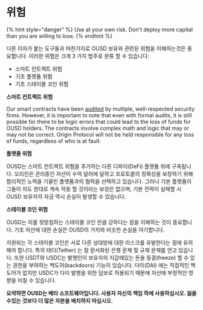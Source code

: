 # 위험

{% hint style="danger" %}
Use at your own risk. Don't deploy more capital than you are willing to lose.
{% endhint %}

다른 이자가 붙는 도구들과 마찬가지로 OUSD 보유와 관련된 위험을 이해하는것은 중요합니다. 이러한 위험은 크게 3 가지 범주로 분류 할 수 있습니다:

* 스마트 컨트랙트 위험
* 기초 플랫폼 위험
* 기초 스테이블 코인 위험

**스마트 컨트랙트 위험**

Our smart contracts have been [audited](audits.md) by multiple, well-respected security firms. However, it is important to note that even with formal audits, it is still possible for there to be logic errors that could lead to the loss of funds for OUSD holders. The contracts involve complex math and logic that may or may not be correct. Origin Protocol will not be held responsible for any loss of funds, regardless of who is at fault.

**플랫폼 위험**

OUSD는 스마트 컨트렉트 위험을 추가하는 다른 디파이(DeFi) 플랫폼 위에 구축됩니다. 오리진은 관리중인 자산이 수억 달러에 달하고 프로토콜의 정확성을 보장하기 위해 합리적인 노력을 기울인 플랫폼과의 협력을 선택하고 있습니다. 그러나 기본 플랫폼이 그들이 의도 한대로 계속 작동 할 것이라는 보장은 없으며, 기본 전략이 실패할 시 OUSD 보유자의 자금 역시 손실이 발생할 수 있습니다.

**스테이블 코인 위험**

OUSD는 이를 뒷받침하는 스테이블 코인 만큼 강하다는 점을 이해하는 것이 중요합니다. 기초 자산에 대한 손실은 OUSD의 가치와 비슷한 손실을 야기합니다.

지원되는 각 스테이블 코인은 서로 다른 상대방에 대한 리스크를 유발한다는 점에 유의해야 합니다. 특히 테더(Tether) 는 잘 문서화된 은행 문제 및 규제 문제를 안고 있습니다. 또한 USDT와 USDC는 발행인이 보유자의 지갑에있는 돈을 동결(freeze) 할 수 있는 권한을 부여하는 백도어(backdoors) 기능이 있습니다. 다이(DAI) 에는 직접적인 백도어가 없지만 USDC가 다이 발행을 위한 담보로 허용되기 때문에 자산에 부정적인 영향을 미칠 수 있습니다.

**요약하면 OUSD는 베타 소프트웨어입니다. 사용자 자신의 책임 하에 사용하십시오. 잃을 수있는 것보다 더 많은 자본을 배치하지 마십시오.**







